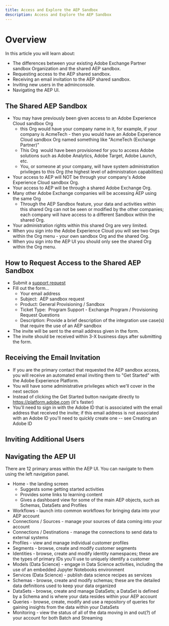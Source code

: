 ```yaml
---
title: Access and Explore the AEP Sandbox
description: Access and Explore the AEP Sandbox
---
```


# Overview

In this article you will learn about:

* The differences between your existing Adobe Exchange Partner sandbox Organization and the shared AEP sandbox.
* Requesting access to the AEP shared sandbox.
* Receiving an email invitation to the AEP shared sandbox.
* Inviting new users in the adminconsole.
* Navigating the AEP UI.

## The Shared AEP Sandbox

* You may have previously been given access to an Adobe Experience Cloud sandbox Org
  - this Org would have your company name in it, for example, if your company is AcmeTech - then you would have an Adobe Experience Cloud sandbox Org named something like "AcmeTech (Exchange Partner)"
  - This Org  would have been provisioned for you to access Adobe solutions such as Adobe Analytics, Adobe Target, Adobe Launch, etc.
  - You, or someone at your company, will have system administration privileges to this Org (the highest level of administration capabilities)
* Your access to AEP will NOT be through your company's Adobe Experience Cloud sandbox Org.
* Your access to AEP will be through a shared Adobe Exchange Org.
* Many other Adobe Exchange companies will be accessing AEP using the same Org
  - Through the AEP Sandbox feature, your data and activities within this shared Org can not be seen or modified by the other companies; each company will have access to a different Sandbox within the shared Org.
* Your administration rights within this shared Org are very limited.
* When you sign into the Adobe Experience Cloud you will see two Orgs within the Org menu - your own sandbox Org and the shared Org.
* When you sign into the AEP UI you should only see the shared Org within the Org menu.

## How to Request Access to the Shared AEP Sandbox

* Submit a [support request](https://adobeexchangeec.zendesk.com/hc/en-us/requests/new) 
* Fill out the form...
  - Your email address
  - Subject:  AEP sandbox request
  - Product: General Provisioning / Sandbox
  - Ticket Type:  Program Support - Exchange Program / Provisioning Request Questions
  - Description: Provide a brief description of the integration use case(s) that require the use of an AEP sandbox
* The invite will be sent to the email address given in the form.
* The invite should be received within 3-X business days after submitting the form.

## Receiving the Email Invitation 

* If you are the primary contact that requested the AEP sandbox access, you will receive an automated email inviting them to "Get Started" with the Adobe Experience Platform.
* You will have some administrative privileges which we'll cover in the next section
* Instead of clicking the Get Started button navigate directly to https://platform.adobe.com (it's faster)
* You'll need to sign in with the Adobe ID that is associated with the email address that received the invite; if this email address is not associated with an Adobe ID you'll need to quickly create one -- see Creating an Adobe ID

## Inviting Additional Users

## Navigating the AEP UI

There are 12 primary areas within the AEP UI. You can navigate to them using the left navigation panel.

* Home - the landing screen
  - Suggests some getting started activities
  - Provides some links to learning content
  - Gives a dashboard view for some of the main AEP objects, such as Schemas, DataSets and Profiles
* Workflows - launch into common workflows for bringing data into your AEP account
* Connections / Sources - manage your sources of data coming into your account
* Connections / Destinations - manage the connections to send data to external systems
* Profiles - view and manage individual customer profiles
* Segments - browse, create and modify customer segments
* Identities - browse, create and modify identity namespaces; these are the types of primary IDs you'll use to uniquely identify a customer
* Models (Data Science) - engage in Data Science activities, including the use of an embedded Jupyter Notebooks environment
* Services (Data Science) - publish data science recipes as services
* Schemas - browse, create and modify schemas; these are the detailed data definitions used to keep your data organized
* DataSets - browse, create and manage DataSets; a DataSet is defined by a Schema and is where your data resides within your AEP account
* Queries - browse, create, modify and use a repository of queries for gaining insights from the data within your DataSets
* Monitoring - view the status of all of the data moving in and out(?) of your account for both Batch and Streaming